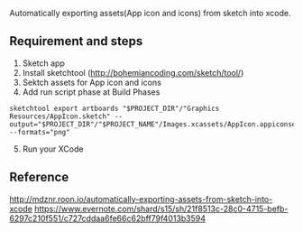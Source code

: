 Automatically exporting assets(App icon and icons) from sketch into xcode.

## Requirement and steps
1. Sketch app
2. Install sketchtool (http://bohemiancoding.com/sketch/tool/)
3. Sektch assets for App icon and icons
4. Add run script phase at Build Phases

```
sketchtool export artboards "$PROJECT_DIR"/"Graphics Resources/AppIcon.sketch" --output="$PROJECT_DIR"/"$PROJECT_NAME"/Images.xcassets/AppIcon.appiconset --formats="png"
```
5. Run your XCode


## Reference 
http://mdznr.roon.io/automatically-exporting-assets-from-sketch-into-xcode
https://www.evernote.com/shard/s15/sh/21f8513c-28c0-4715-befb-6297c210f551/c727cddaa6fe66c62bff79f4013b3594